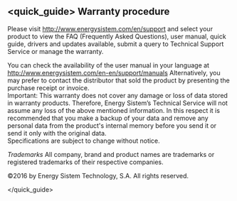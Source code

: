 ## <quick_guide> Warranty procedure

Please visit http://www.energysistem.com/en/support and select your product to view the FAQ (Frequently Asked Questions), user manual, quick guide, drivers and updates available, submit a query to Technical Support Service or manage the warranty.

You can check the availability of the user manual in your language at http://www.energysistem.com/en-en/support/manuals
Alternatively, you may prefer to contact the distributor that sold the product by presenting the purchase receipt or invoice.  
Important: This warranty does not cover any damage or loss of data stored in warranty products. Therefore, Energy Sistem’s Technical Service will not assume any loss of the above mentioned information. In this respect it is recommended that you make a backup of your data and remove any personal data from the product's internal memory before you send it or send it only with the original data.  
Specifications are subject to change without notice.  

*Trademarks* All company, brand and product names are trademarks or registered trademarks of their respective companies.

©2016 by Energy Sistem Technology, S.A. All rights reserved.

</quick_guide>

